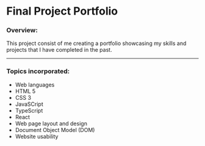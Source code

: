 # Final Project Portfolio

### Overview:

This project consist of me creating a portfolio showcasing my skills and projects that
I have completed in the past.

---

### Topics incorporated:

- Web languages
- HTML 5
- CSS 3
- JavaSCript
- TypeScript
- React
- Web page layout and design
- Document Object Model (DOM)
- Website usability
